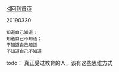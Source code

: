 [◁回到首页](/README.md)

20190330

    知道自己知道；
    知道自己不知道；
    不知道自己知道
    不知道自己不知道

todo：
真正受过教育的人，该有这些思维方式